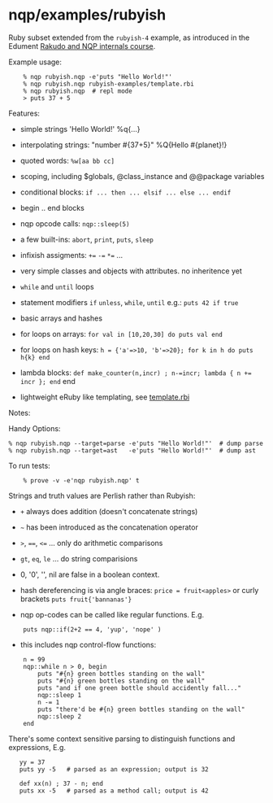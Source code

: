 nqp/examples/rubyish
====================

Ruby subset extended from the `rubyish-4` example, as introduced in the Edument
[Rakudo and NQP internals course](https://github.com/edumentab/rakudo-and-nqp-internals-course).

Example usage:
```
    % nqp rubyish.nqp -e'puts "Hello World!"'
    % nqp rubyish.nqp rubyish-examples/template.rbi
    % nqp rubyish.nqp  # repl mode
    > puts 37 + 5
```
Features:
- simple strings 'Hello World!' %q{...}
- interpolating strings: "number #{37+5}" %Q{Hello #{planet}!}
- quoted words: `%w[aa bb cc]` 
- scoping, including $globals, @class_instance and @@package variables
- conditional blocks: `if ... then ... elsif ... else ... endif`
- begin .. end blocks
- nqp opcode calls: `nqp::sleep(5)`
- a few built-ins: `abort`, `print`, `puts`, `sleep`
- infixish assigments: `+=` `-=` `*=` ...
- very simple classes and objects with attributes. no inheritence yet
- `while` and `until` loops
- statement modifiers `if` `unless`, `while`, `until` e.g.: `puts 42 if true`
- basic arrays and hashes
- for loops on arrays: `for val in [10,20,30] do puts val end`
- for loops on hash keys: `h = {'a'=>10, 'b'=>20}; for k in h do puts h{k} end`
- lambda blocks: `def make_counter(n,incr) ; n-=incr; lambda { n += incr }; end`
end

- lightweight eRuby like templating, see [template.rbi](rubyish-examples/template.rbi)

Notes:

Handy Options:

    % nqp rubyish.nqp --target=parse -e'puts "Hello World!"'  # dump parse
    % nqp rubyish.nqp --target=ast   -e'puts "Hello World!"'  # dump ast

To run tests:
```
    % prove -v -e'nqp rubyish.nqp' t
```

Strings and truth values are Perlish rather than Rubyish:

- `+` always does addition (doesn't concatenate strings)
- `~` has been introduced as the concatenation operator
- `>`, `==`, `<=` ... only do arithmetic comparisons
- `gt`, `eq`, `le` ... do string comparisions
- 0, '0', '', nil  are false in a boolean context.
- hash dereferencing is via angle braces: `price = fruit<apples>` or
curly brackets `puts fruit{'bannanas'}`

- nqp op-codes can be called like regular functions. E.g.
```
    puts nqp::if(2+2 == 4, 'yup', 'nope' )
```
- this includes nqp control-flow functions:
```
    n = 99
    nqp::while n > 0, begin
        puts "#{n} green bottles standing on the wall"
        puts "#{n} green bottles standing on the wall"
        puts "and if one green bottle should accidently fall..."
        nqp::sleep 1
        n -= 1
        puts "there'd be #{n} green bottles standing on the wall"
        nqp::sleep 2
    end
```
There's some context sensitive parsing to distinguish functions and
expressions, E.g.
```
   yy = 37
   puts yy -5   # parsed as an expression; output is 32

   def xx(n) ; 37 - n; end
   puts xx -5   # parsed as a method call; output is 42
```


